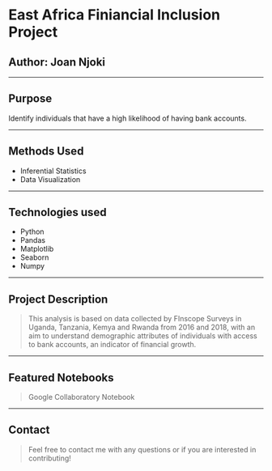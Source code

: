# East Africa Finiancial Inclusion Project


Author: **Joan Njoki**
---
---
## Purpose
 Identify individuals that have a high likelihood of having bank accounts.

---
## Methods Used
 * Inferential Statistics
* Data Visualization
---
## Technologies used
* Python
 * Pandas
* Matplotlib
* Seaborn
* Numpy
---
## Project Description
>This analysis is based on data collected by FInscope Surveys in Uganda, Tanzania, Kemya and Rwanda from 2016 and 2018, with an aim to understand demographic attributes of individuals with access to bank accounts, an indicator of financial growth.
---
## Featured Notebooks
>Google Collaboratory Notebook
---
## Contact
>Feel free to contact me  with any questions or if you are interested in contributing!
